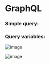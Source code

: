 # GraphQL

### Simple query:


### Query variables:
![image](https://github.com/anushkadeshpande/apollo-graphql/assets/53345232/9899e3ee-e64f-4229-941a-ab97fa286d01)

![image](https://github.com/anushkadeshpande/apollo-graphql/assets/53345232/e87c2118-0da7-40fb-adf5-34c7f167fb20)
